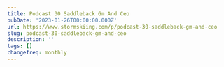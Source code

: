 ```yaml
---
title: Podcast 30 Saddleback Gm And Ceo
pubDate: '2023-01-26T00:00:00.000Z'
url: https://www.stormskiing.com/p/podcast-30-saddleback-gm-and-ceo
slug: podcast-30-saddleback-gm-and-ceo
description: ''
tags: []
changefreq: monthly
---
```


<!-- Add post content below -->
